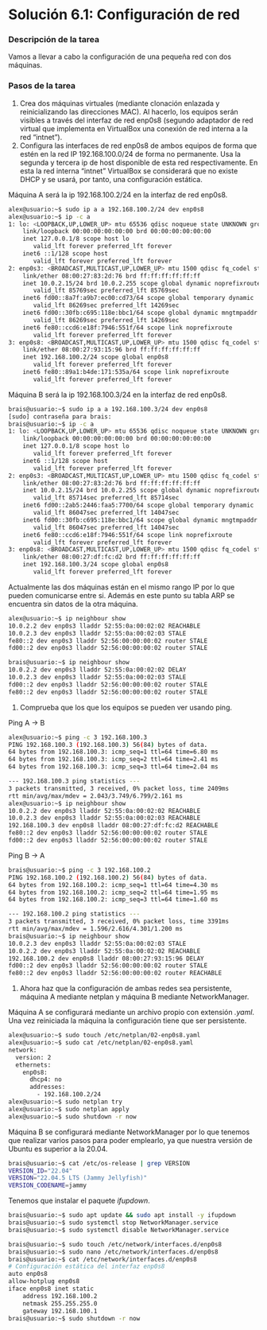 # **Solución 6.1: Configuración de red**

### **Descripción de la tarea**

Vamos a llevar a cabo la configuración de una pequeña red con dos máquinas.

### **Pasos de la tarea**

1. Crea dos máquinas virtuales (mediante clonación enlazada y reinicializando las direcciones MAC). Al hacerlo, los equipos serán visibles a través del interfaz de red enp0s8 (segundo adaptador de red virtual que implementa en VirtualBox una conexión de red interna a la red “intnet”).
2. Configura las interfaces de red enp0s8 de ambos equipos de forma que estén en la red IP 192.168.100.0/24 de forma no permanente. Usa la segunda y tercera ip de host disponible de esta red respectivamente. En esta la red interna “intnet” VirtualBox se considerará que no existe DHCP y se usará, por tanto, una configuración estática.

Máquina A será la ip 192.168.100.2/24 en la interfaz de red enp0s8.

```bash
alex@usuario:~$ sudo ip a a 192.168.100.2/24 dev enp0s8
alex@usuario:~$ ip -c a
1: lo: <LOOPBACK,UP,LOWER_UP> mtu 65536 qdisc noqueue state UNKNOWN group default qlen 1000
    link/loopback 00:00:00:00:00:00 brd 00:00:00:00:00:00
    inet 127.0.0.1/8 scope host lo
       valid_lft forever preferred_lft forever
    inet6 ::1/128 scope host 
       valid_lft forever preferred_lft forever
2: enp0s3: <BROADCAST,MULTICAST,UP,LOWER_UP> mtu 1500 qdisc fq_codel state UP group default qlen 1000
    link/ether 08:00:27:83:2d:76 brd ff:ff:ff:ff:ff:ff
    inet 10.0.2.15/24 brd 10.0.2.255 scope global dynamic noprefixroute enp0s3
       valid_lft 85769sec preferred_lft 85769sec
    inet6 fd00::8a7f:a9b7:ec00:cd73/64 scope global temporary dynamic 
       valid_lft 86269sec preferred_lft 14269sec
    inet6 fd00::30fb:c695:118e:bbc1/64 scope global dynamic mngtmpaddr noprefixroute 
       valid_lft 86269sec preferred_lft 14269sec
    inet6 fe80::ccd6:e18f:7946:551f/64 scope link noprefixroute 
       valid_lft forever preferred_lft forever
3: enp0s8: <BROADCAST,MULTICAST,UP,LOWER_UP> mtu 1500 qdisc fq_codel state UP group default qlen 1000
    link/ether 08:00:27:93:15:96 brd ff:ff:ff:ff:ff:ff
    inet 192.168.100.2/24 scope global enp0s8
       valid_lft forever preferred_lft forever
    inet6 fe80::89a1:b4de:171:535a/64 scope link noprefixroute 
       valid_lft forever preferred_lft forever
```

Máquina B será la ip 192.168.100.3/24 en la interfaz de red enp0s8.

```bash
brais@usuario:~$ sudo ip a a 192.168.100.3/24 dev enp0s8
[sudo] contraseña para brais: 
brais@usuario:~$ ip -c a
1: lo: <LOOPBACK,UP,LOWER_UP> mtu 65536 qdisc noqueue state UNKNOWN group default qlen 1000
    link/loopback 00:00:00:00:00:00 brd 00:00:00:00:00:00
    inet 127.0.0.1/8 scope host lo
       valid_lft forever preferred_lft forever
    inet6 ::1/128 scope host 
       valid_lft forever preferred_lft forever
2: enp0s3: <BROADCAST,MULTICAST,UP,LOWER_UP> mtu 1500 qdisc fq_codel state UP group default qlen 1000
    link/ether 08:00:27:83:2d:76 brd ff:ff:ff:ff:ff:ff
    inet 10.0.2.15/24 brd 10.0.2.255 scope global dynamic noprefixroute enp0s3
       valid_lft 85714sec preferred_lft 85714sec
    inet6 fd00::2ab5:2446:faa5:7700/64 scope global temporary dynamic 
       valid_lft 86047sec preferred_lft 14047sec
    inet6 fd00::30fb:c695:118e:bbc1/64 scope global dynamic mngtmpaddr noprefixroute 
       valid_lft 86047sec preferred_lft 14047sec
    inet6 fe80::ccd6:e18f:7946:551f/64 scope link noprefixroute 
       valid_lft forever preferred_lft forever
3: enp0s8: <BROADCAST,MULTICAST,UP,LOWER_UP> mtu 1500 qdisc fq_codel state UP group default qlen 1000
    link/ether 08:00:27:df:fc:d2 brd ff:ff:ff:ff:ff:ff
    inet 192.168.100.3/24 scope global enp0s8
       valid_lft forever preferred_lft forever
```

Actualmente las dos máquinas están en el mismo rango IP por lo que pueden comunicarse entre si. Además en este punto su tabla ARP se encuentra sin datos de la otra máquina.

```bash
alex@usuario:~$ ip neighbour show
10.0.2.2 dev enp0s3 lladdr 52:55:0a:00:02:02 REACHABLE
10.0.2.3 dev enp0s3 lladdr 52:55:0a:00:02:03 STALE
fe80::2 dev enp0s3 lladdr 52:56:00:00:00:02 router STALE
fd00::2 dev enp0s3 lladdr 52:56:00:00:00:02 router STALE
```

```bash
brais@usuario:~$ ip neighbour show
10.0.2.2 dev enp0s3 lladdr 52:55:0a:00:02:02 DELAY
10.0.2.3 dev enp0s3 lladdr 52:55:0a:00:02:03 STALE
fd00::2 dev enp0s3 lladdr 52:56:00:00:00:02 router STALE
fe80::2 dev enp0s3 lladdr 52:56:00:00:00:02 router STALE
```

1. Comprueba que los que los equipos se pueden ver usando ping.

Ping A -> B
```bash
alex@usuario:~$ ping -c 3 192.168.100.3
PING 192.168.100.3 (192.168.100.3) 56(84) bytes of data.
64 bytes from 192.168.100.3: icmp_seq=1 ttl=64 time=6.80 ms
64 bytes from 192.168.100.3: icmp_seq=2 ttl=64 time=2.41 ms
64 bytes from 192.168.100.3: icmp_seq=3 ttl=64 time=2.04 ms

--- 192.168.100.3 ping statistics ---
3 packets transmitted, 3 received, 0% packet loss, time 2409ms
rtt min/avg/max/mdev = 2.043/3.749/6.799/2.161 ms
alex@usuario:~$ ip neighbour show
10.0.2.2 dev enp0s3 lladdr 52:55:0a:00:02:02 REACHABLE
10.0.2.3 dev enp0s3 lladdr 52:55:0a:00:02:03 REACHABLE
192.168.100.3 dev enp0s8 lladdr 08:00:27:df:fc:d2 REACHABLE
fe80::2 dev enp0s3 lladdr 52:56:00:00:00:02 router STALE
fd00::2 dev enp0s3 lladdr 52:56:00:00:00:02 router STALE
```

Ping B -> A 
```bash
brais@usuario:~$ ping -c 3 192.168.100.2
PING 192.168.100.2 (192.168.100.2) 56(84) bytes of data.
64 bytes from 192.168.100.2: icmp_seq=1 ttl=64 time=4.30 ms
64 bytes from 192.168.100.2: icmp_seq=2 ttl=64 time=1.95 ms
64 bytes from 192.168.100.2: icmp_seq=3 ttl=64 time=1.60 ms

--- 192.168.100.2 ping statistics ---
3 packets transmitted, 3 received, 0% packet loss, time 3391ms
rtt min/avg/max/mdev = 1.596/2.616/4.301/1.200 ms
brais@usuario:~$ ip neighbour show
10.0.2.3 dev enp0s3 lladdr 52:55:0a:00:02:03 STALE
10.0.2.2 dev enp0s3 lladdr 52:55:0a:00:02:02 REACHABLE
192.168.100.2 dev enp0s8 lladdr 08:00:27:93:15:96 DELAY
fd00::2 dev enp0s3 lladdr 52:56:00:00:00:02 router STALE
fe80::2 dev enp0s3 lladdr 52:56:00:00:00:02 router REACHABLE
```

1. Ahora haz que la configuración de ambas redes sea persistente, máquina A mediante netplan y máquina B mediante NetworkManager.

Máquina A se configurará mediante un archivo propio con extensión *.yaml*. Una vez reiniciada la máquina la configuración tiene que ser persistente.
```bash
alex@usuario:~$ sudo touch /etc/netplan/02-enp0s8.yaml
alex@usuario:~$ sudo cat /etc/netplan/02-enp0s8.yaml
network:
  version: 2
  ethernets:
    enp0s8:
      dhcp4: no
      addresses:
        - 192.168.100.2/24
alex@usuario:~$ sudo netplan try
alex@usuario:~$ sudo netplan apply
alex@usuario:~$ sudo shutdown -r now
```

Máquina B se configurará mediante NetworkManager por lo que tenemos que realizar varios pasos para poder emplearlo, ya que nuestra versión de Ubuntu es superior a la 20.04.
```bash
brais@usuario:~$ cat /etc/os-release | grep VERSION
VERSION_ID="22.04"
VERSION="22.04.5 LTS (Jammy Jellyfish)"
VERSION_CODENAME=jammy
```

Tenemos que instalar el paquete *ifupdown*.
```bash
brais@usuario:~$ sudo apt update && sudo apt install -y ifupdown 
brais@usuario:~$ sudo systemctl stop NetworkManager.service
brais@usuario:~$ sudo systemctl disable NetworkManager.service
```

```bash
brais@usuario:~$ sudo touch /etc/network/interfaces.d/enp0s8
brais@usuario:~$ sudo nano /etc/network/interfaces.d/enp0s8
brais@usuario:~$ cat /etc/network/interfaces.d/enp0s8
# Configuración estática del interfaz enp0s8
auto enp0s8
allow-hotplug enp0s8
iface enp0s8 inet static
    address 192.168.100.2
    netmask 255.255.255.0
    gateway 192.168.100.1
brais@usuario:~$ sudo shutdown -r now
```